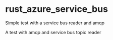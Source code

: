 # rust_azure_service_bus
Simple test with a service bus reader and amqp

A test with amqp and service bus topic reader
